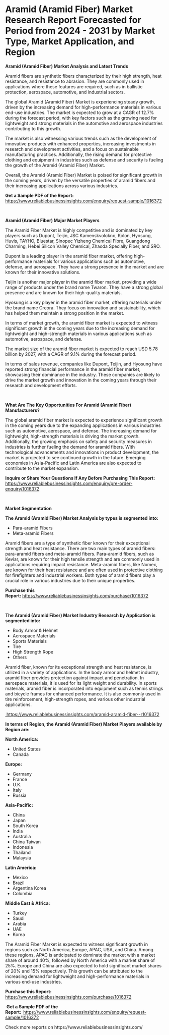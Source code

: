 <p><h1>Aramid (Aramid Fiber) Market Research Report Forecasted for Period from 2024 -  2031 by Market Type, Market Application, and Region</h1></p><p><strong>Aramid (Aramid Fiber) Market Analysis and Latest Trends</strong></p>
<p><p>Aramid fibers are synthetic fibers characterized by their high strength, heat resistance, and resistance to abrasion. They are commonly used in applications where these features are required, such as in ballistic protection, aerospace, automotive, and industrial sectors.</p><p>The global Aramid (Aramid Fiber) Market is experiencing steady growth, driven by the increasing demand for high-performance materials in various end-use industries. The market is expected to grow at a CAGR of 12.7% during the forecast period, with key factors such as the growing need for lightweight and strong materials in the automotive and aerospace industries contributing to this growth.</p><p>The market is also witnessing various trends such as the development of innovative products with enhanced properties, increasing investments in research and development activities, and a focus on sustainable manufacturing practices. Additionally, the rising demand for protective clothing and equipment in industries such as defense and security is fueling the growth of the Aramid (Aramid Fiber) Market.</p><p>Overall, the Aramid (Aramid Fiber) Market is poised for significant growth in the coming years, driven by the versatile properties of aramid fibers and their increasing applications across various industries.</p></p>
<p><strong>Get a Sample PDF of the Report:&nbsp;</strong> <a href="https://www.reliablebusinessinsights.com/enquiry/request-sample/1016372">https://www.reliablebusinessinsights.com/enquiry/request-sample/1016372</a></p>
<p>&nbsp;</p>
<p><strong>Aramid (Aramid Fiber) Major Market Players</strong></p>
<p><p>The Aramid Fiber Market is highly competitive and is dominated by key players such as Dupont, Teijin, JSC Kamenskvolokno, Kolon, Hyosung, Huvis, TAYHO, Bluestar, Sinopec Yizheng Chemical Fibre, Guangdong Charming, Hebei Silicon Valley Chemical, Zhaoda Specially Fiber, and SRO.</p><p>Dupont is a leading player in the aramid fiber market, offering high-performance materials for various applications such as automotive, defense, and aerospace. They have a strong presence in the market and are known for their innovative solutions.</p><p>Teijin is another major player in the aramid fiber market, providing a wide range of products under the brand name Twaron. They have a strong global presence and are known for their high-quality materials.</p><p>Hyosung is a key player in the aramid fiber market, offering materials under the brand name Creora. They focus on innovation and sustainability, which has helped them maintain a strong position in the market.</p><p>In terms of market growth, the aramid fiber market is expected to witness significant growth in the coming years due to the increasing demand for lightweight and high-strength materials in various applications such as automotive, aerospace, and defense.</p><p>The market size of the aramid fiber market is expected to reach USD 5.78 billion by 2027, with a CAGR of 9.1% during the forecast period.</p><p>In terms of sales revenue, companies like Dupont, Teijin, and Hyosung have reported strong financial performance in the aramid fiber market, showcasing their dominance in the industry. These companies are likely to drive the market growth and innovation in the coming years through their research and development efforts.</p></p>
<p>&nbsp;</p>
<p><strong>What Are The Key Opportunities For Aramid (Aramid Fiber) Manufacturers?</strong></p>
<p><p>The global aramid fiber market is expected to experience significant growth in the coming years due to the expanding applications in various industries such as automotive, aerospace, and defense. The increasing demand for lightweight, high-strength materials is driving the market growth. Additionally, the growing emphasis on safety and security measures in industries is further fueling the demand for aramid fibers. With technological advancements and innovations in product development, the market is projected to see continued growth in the future. Emerging economies in Asia-Pacific and Latin America are also expected to contribute to the market expansion.</p></p>
<p><strong>Inquire or Share Your Questions If Any Before Purchasing This Report:</strong> <a href="https://www.reliablebusinessinsights.com/enquiry/pre-order-enquiry/1016372">https://www.reliablebusinessinsights.com/enquiry/pre-order-enquiry/1016372</a></p>
<p>&nbsp;</p>
<p><strong>Market Segmentation</strong></p>
<p><strong>The Aramid (Aramid Fiber) Market Analysis by types is segmented into:</strong></p>
<p><ul><li>Para-aramid Fibers</li><li>Meta-aramid Fibers</li></ul></p>
<p><p>Aramid fibers are a type of synthetic fiber known for their exceptional strength and heat resistance. There are two main types of aramid fibers: para-aramid fibers and meta-aramid fibers. Para-aramid fibers, such as Kevlar, are known for their high tensile strength and are commonly used in applications requiring impact resistance. Meta-aramid fibers, like Nomex, are known for their heat resistance and are often used in protective clothing for firefighters and industrial workers. Both types of aramid fibers play a crucial role in various industries due to their unique properties.</p></p>
<p><strong>Purchase this Report:&nbsp;</strong><a href="https://www.reliablebusinessinsights.com/purchase/1016372">https://www.reliablebusinessinsights.com/purchase/1016372</a></p>
<p>&nbsp;</p>
<p><strong>The Aramid (Aramid Fiber) Market Industry Research by Application is segmented into:</strong></p>
<p><ul><li>Body Armor & Helmet</li><li>Aerospace Materials</li><li>Sports Materials</li><li>Tire</li><li>High Strength Rope</li><li>Others</li></ul></p>
<p><p>Aramid fiber, known for its exceptional strength and heat resistance, is utilized in a variety of applications. In the body armor and helmet industry, aramid fiber provides protection against impact and penetration. In aerospace materials, it is used for its light weight and durability. In sports materials, aramid fiber is incorporated into equipment such as tennis strings and bicycle frames for enhanced performance. It is also commonly used in tire reinforcement, high-strength ropes, and various other industrial applications.</p></p>
<p><a href="https://www.reliablebusinessinsights.com/aramid-aramid-fiber--r1016372">&nbsp;https://www.reliablebusinessinsights.com/aramid-aramid-fiber--r1016372</a></p>
<p><strong>In terms of Region, the Aramid (Aramid Fiber) Market Players available by Region are:</strong></p>
<p>
    <p> <strong> North America: </strong>
        <ul>
            <li>United States</li>
            <li>Canada</li>
        </ul>
        </p> 
    <p> <strong> Europe: </strong>
        <ul>
            <li>Germany</li>
            <li>France</li>
            <li>U.K.</li>
            <li>Italy</li>
            <li>Russia</li>
        </ul>
        </p> 
    <p> <strong> Asia-Pacific: </strong>
        <ul>
            <li>China</li>
            <li>Japan</li>
            <li>South Korea</li>
            <li>India</li>
            <li>Australia</li>
            <li>China Taiwan</li>
            <li>Indonesia</li>
            <li>Thailand</li>
            <li>Malaysia</li>
        </ul>
        </p> 
    <p> <strong> Latin America: </strong>
        <ul>
            <li>Mexico</li>
            <li>Brazil</li>
            <li>Argentina Korea</li>
            <li>Colombia</li>
        </ul>
        </p> 
    <p> <strong> Middle East & Africa: </strong>
        <ul>
            <li>Turkey</li>
            <li>Saudi</li>
            <li>Arabia</li>
            <li>UAE</li>
            <li>Korea</li>
        </ul>
    </p>
    </p>
<p><p>The Aramid Fiber Market is expected to witness significant growth in regions such as North America, Europe, APAC, USA, and China. Among these regions, APAC is anticipated to dominate the market with a market share of around 40%, followed by North America with a market share of 25%. Europe and China are also expected to hold significant market shares of 20% and 15% respectively. This growth can be attributed to the increasing demand for lightweight and high-performance materials in various end-use industries.</p></p>
<p><strong>Purchase this Report: </strong><a href="https://www.reliablebusinessinsights.com/purchase/1016372">https://www.reliablebusinessinsights.com/purchase/1016372</a></p>
<p>&nbsp;<strong>Get a Sample PDF of the Report:&nbsp;&nbsp;</strong><a href="https://www.reliablebusinessinsights.com/enquiry/request-sample/1016372">https://www.reliablebusinessinsights.com/enquiry/request-sample/1016372</a></p>
<p><strong></strong></p>
<p>Check more reports on https://www.reliablebusinessinsights.com/</p>